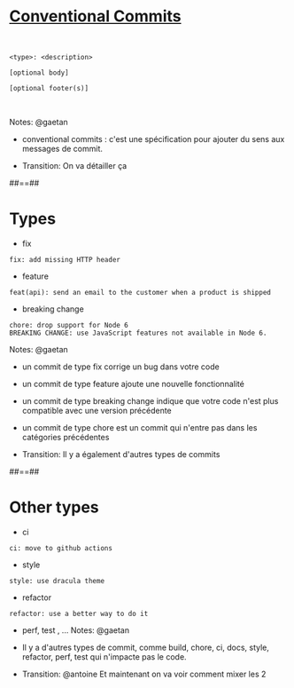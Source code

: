 <!-- .slide: class="with-code"-->
# [Conventional Commits](https://www.conventionalcommits.org/)

<br/>

```
<type>: <description>

[optional body]

[optional footer(s)]
```
<!-- .element: class="big-code" -->

<br/>

Notes: @gaetan
* conventional commits : c'est une spécification pour ajouter du sens aux messages de commit.

* Transition: On va détailler ça

##==##

<!-- .slide: class="with-code"-->
# Types

- fix
```text
fix: add missing HTTP header
```
<!-- .element: class="big-code" -->

- feature
```text
feat(api): send an email to the customer when a product is shipped
```
<!-- .element: class="big-code" -->

- breaking change
```text
chore: drop support for Node 6
BREAKING CHANGE: use JavaScript features not available in Node 6.
```
<!-- .element: class="list-fragment big-code" -->

Notes: @gaetan
* un commit de type fix corrige un bug dans votre code
* un commit de type feature ajoute une nouvelle fonctionnalité
* un commit de type breaking change indique que votre code n'est plus compatible avec une version précédente
* un commit de type chore est un commit qui n'entre pas dans les catégories précédentes

* Transition: Il y a également d'autres types de commits

##==##
<!-- .slide: class="with-code"-->
# Other types

- ci
```text
ci: move to github actions
```
<!-- .element: class="big-code" -->

- style
```text
style: use dracula theme
```
<!-- .element: class="big-code" -->

- refactor
```text
refactor: use a better way to do it
```
<!-- .element: class="big-code" -->

- perf, test , ...
Notes: @gaetan
* Il y a d'autres types de commit, comme build, chore, ci, docs, style, refactor, perf, test qui n'impacte pas le code.

* Transition: @antoine Et maintenant on va voir comment mixer les 2
